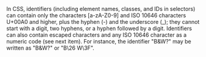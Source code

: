 In CSS, identifiers (including element names, classes, and IDs in selectors) can contain only the characters [a-zA-Z0-9] and ISO 10646 characters U+00A0 and higher, plus the hyphen (-) and the underscore (_); they cannot start with a digit, two hyphens, or a hyphen followed by a digit. Identifiers can also contain escaped characters and any ISO 10646 character as a numeric code (see next item). For instance, the identifier "B&W?" may be written as "B\&W\?" or "B\26 W\3F".
